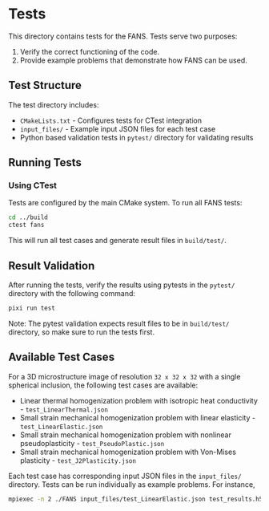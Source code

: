 # Tests

This directory contains tests for the FANS. Tests serve two purposes:

1. Verify the correct functioning of the code.
2. Provide example problems that demonstrate how FANS can be used.

## Test Structure

The test directory includes:
- `CMakeLists.txt` - Configures tests for CTest integration
- `input_files/` - Example input JSON files for each test case
- Python based validation tests in `pytest/` directory for validating results

## Running Tests

### Using CTest

Tests are configured by the main CMake system. To run all FANS tests:

```bash
cd ../build
ctest fans
```

This will run all test cases and generate result files in `build/test/`.

## Result Validation

After running the tests, verify the results using pytests in the `pytest/` directory with the following command:

```bash
pixi run test
```

Note: The pytest validation expects result files to be in `build/test/` directory, so make sure to run the tests first.

## Available Test Cases
For a 3D microstructure image of resolution `32 x 32 x 32` with a single spherical inclusion, the following test cases are available:
- Linear thermal homogenization problem with isotropic heat conductivity - `test_LinearThermal.json`
- Small strain mechanical homogenization problem with linear elasticity - `test_LinearElastic.json`
- Small strain mechanical homogenization problem with nonlinear pseudoplasticity - `test_PseudoPlastic.json`
- Small strain mechanical homogenization problem with Von-Mises plasticity - `test_J2Plasticity.json`

Each test case has corresponding input JSON files in the `input_files/` directory. Tests can be run individually as example problems. For instance,

```bash
mpiexec -n 2 ./FANS input_files/test_LinearElastic.json test_results.h5
```
